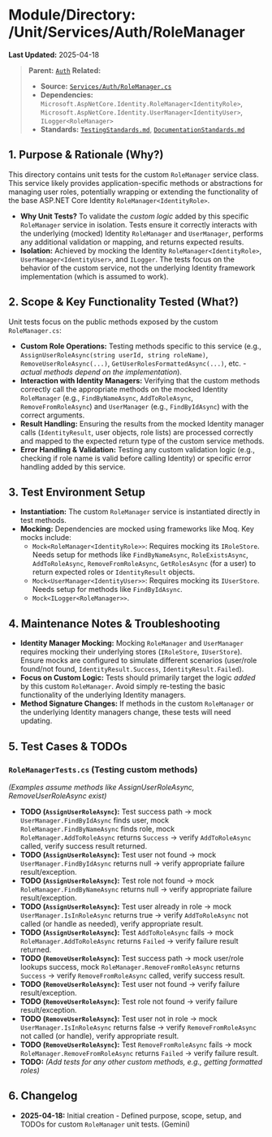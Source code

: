 # Module/Directory: /Unit/Services/Auth/RoleManager

**Last Updated:** 2025-04-18

> **Parent:** [`Auth`](../README.md)
> **Related:**
> * **Source:** [`Services/Auth/RoleManager.cs`](../../../../../api-server/Services/Auth/RoleManager.cs)
> * **Dependencies:** `Microsoft.AspNetCore.Identity.RoleManager<IdentityRole>`, `Microsoft.AspNetCore.Identity.UserManager<IdentityUser>`, `ILogger<RoleManager>`
> * **Standards:** [`TestingStandards.md`](../../../../../Docs/Development/TestingStandards.md), [`DocumentationStandards.md`](../../../../../Docs/Development/DocumentationStandards.md)

## 1. Purpose & Rationale (Why?)

This directory contains unit tests for the custom `RoleManager` service class. This service likely provides application-specific methods or abstractions for managing user roles, potentially wrapping or extending the functionality of the base ASP.NET Core Identity `RoleManager<IdentityRole>`.

* **Why Unit Tests?** To validate the *custom logic* added by this specific `RoleManager` service in isolation. Tests ensure it correctly interacts with the underlying (mocked) Identity `RoleManager` and `UserManager`, performs any additional validation or mapping, and returns expected results.
* **Isolation:** Achieved by mocking the Identity `RoleManager<IdentityRole>`, `UserManager<IdentityUser>`, and `ILogger`. The tests focus on the behavior of the custom service, not the underlying Identity framework implementation (which is assumed to work).

## 2. Scope & Key Functionality Tested (What?)

Unit tests focus on the public methods exposed by the custom `RoleManager.cs`:

* **Custom Role Operations:** Testing methods specific to this service (e.g., `AssignUserRoleAsync(string userId, string roleName)`, `RemoveUserRoleAsync(...)`, `GetUserRolesFormattedAsync(...)`, etc. - *actual methods depend on the implementation*).
* **Interaction with Identity Managers:** Verifying that the custom methods correctly call the appropriate methods on the mocked Identity `RoleManager` (e.g., `FindByNameAsync`, `AddToRoleAsync`, `RemoveFromRoleAsync`) and `UserManager` (e.g., `FindByIdAsync`) with the correct arguments.
* **Result Handling:** Ensuring the results from the mocked Identity manager calls (`IdentityResult`, user objects, role lists) are processed correctly and mapped to the expected return type of the custom service methods.
* **Error Handling & Validation:** Testing any custom validation logic (e.g., checking if role name is valid before calling Identity) or specific error handling added by this service.

## 3. Test Environment Setup

* **Instantiation:** The custom `RoleManager` service is instantiated directly in test methods.
* **Mocking:** Dependencies are mocked using frameworks like Moq. Key mocks include:
    * `Mock<RoleManager<IdentityRole>>`: Requires mocking its `IRoleStore`. Needs setup for methods like `FindByNameAsync`, `RoleExistsAsync`, `AddToRoleAsync`, `RemoveFromRoleAsync`, `GetRolesAsync` (for a user) to return expected roles or `IdentityResult` objects.
    * `Mock<UserManager<IdentityUser>>`: Requires mocking its `IUserStore`. Needs setup for methods like `FindByIdAsync`.
    * `Mock<ILogger<RoleManager>>`.

## 4. Maintenance Notes & Troubleshooting

* **Identity Manager Mocking:** Mocking `RoleManager` and `UserManager` requires mocking their underlying stores (`IRoleStore`, `IUserStore`). Ensure mocks are configured to simulate different scenarios (user/role found/not found, `IdentityResult.Success`, `IdentityResult.Failed`).
* **Focus on Custom Logic:** Tests should primarily target the logic *added* by this custom `RoleManager`. Avoid simply re-testing the basic functionality of the underlying Identity managers.
* **Method Signature Changes:** If methods in the custom `RoleManager` or the underlying Identity managers change, these tests will need updating.

## 5. Test Cases & TODOs

### `RoleManagerTests.cs` (Testing custom methods)
*(Examples assume methods like AssignUserRoleAsync, RemoveUserRoleAsync exist)*

* **TODO (`AssignUserRoleAsync`):** Test success path -> mock `UserManager.FindByIdAsync` finds user, mock `RoleManager.FindByNameAsync` finds role, mock `RoleManager.AddToRoleAsync` returns `Success` -> verify `AddToRoleAsync` called, verify success result returned.
* **TODO (`AssignUserRoleAsync`):** Test user not found -> mock `UserManager.FindByIdAsync` returns null -> verify appropriate failure result/exception.
* **TODO (`AssignUserRoleAsync`):** Test role not found -> mock `RoleManager.FindByNameAsync` returns null -> verify appropriate failure result/exception.
* **TODO (`AssignUserRoleAsync`):** Test user already in role -> mock `UserManager.IsInRoleAsync` returns true -> verify `AddToRoleAsync` not called (or handle as needed), verify appropriate result.
* **TODO (`AssignUserRoleAsync`):** Test `AddToRoleAsync` fails -> mock `RoleManager.AddToRoleAsync` returns `Failed` -> verify failure result returned.
* **TODO (`RemoveUserRoleAsync`):** Test success path -> mock user/role lookups success, mock `RoleManager.RemoveFromRoleAsync` returns `Success` -> verify `RemoveFromRoleAsync` called, verify success result.
* **TODO (`RemoveUserRoleAsync`):** Test user not found -> verify failure result/exception.
* **TODO (`RemoveUserRoleAsync`):** Test role not found -> verify failure result/exception.
* **TODO (`RemoveUserRoleAsync`):** Test user not in role -> mock `UserManager.IsInRoleAsync` returns false -> verify `RemoveFromRoleAsync` not called (or handle), verify appropriate result.
* **TODO (`RemoveUserRoleAsync`):** Test `RemoveFromRoleAsync` fails -> mock `RoleManager.RemoveFromRoleAsync` returns `Failed` -> verify failure result.
* **TODO:** *(Add tests for any other custom methods, e.g., getting formatted roles)*

## 6. Changelog

* **2025-04-18:** Initial creation - Defined purpose, scope, setup, and TODOs for custom `RoleManager` unit tests. (Gemini)

